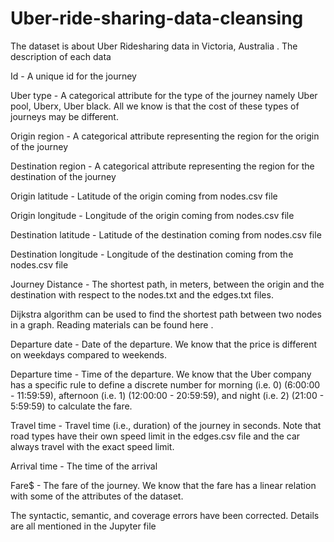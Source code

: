 # Uber-ride-sharing-data-cleansing

The dataset is about Uber Ridesharing data in Victoria, Australia . The description of each data

Id - A unique id for the journey

Uber type -  A categorical attribute for the type of the journey namely Uber pool, Uberx, Uber black. All we know is that the cost of these types of journeys may be different.

Origin region - A categorical attribute representing the region for the origin of the journey

Destination region - A categorical attribute representing the region for the destination of the journey

Origin latitude - Latitude of the origin coming from nodes.csv file

Origin longitude - Longitude of the origin coming from nodes.csv file

Destination latitude - Latitude of the destination coming from nodes.csv file

Destination longitude - Longitude of the destination coming from the nodes.csv file

Journey Distance - The shortest path, in meters, between the origin and the destination with respect to the nodes.txt and the edges.txt files.

Dijkstra algorithm can be used to find the shortest path between two nodes in a graph. Reading materials can be found here .

Departure date - Date of the departure. We know that the price is different on weekdays compared to weekends.

Departure time - Time of the departure. We know that the Uber company has a specific rule to define a discrete number for morning (i.e. 0) (6:00:00 - 11:59:59), afternoon (i.e. 1) (12:00:00 - 20:59:59), and night (i.e. 2) (21:00 - 5:59:59) to calculate the fare.

Travel time - Travel time (i.e., duration) of the journey in seconds. Note that road types have their own speed limit in the edges.csv file and the car always travel with the exact speed limit.

Arrival time - The time of the arrival

Fare$ - The fare of the journey. We know that the fare has a linear relation with some of the attributes of the dataset.

The syntactic, semantic, and coverage errors have been corrected. Details are all mentioned in the Jupyter file
